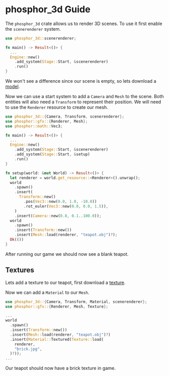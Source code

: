 # phosphor_3d Guide

The `phosphor_3d` crate allows us to render 3D scenes. To use it first enable the `scenerenderer` system.

```rs
use phosphor_3d::scenerenderer;

fn main() -> Result<()> {
  ...
  Engine::new()
    .add_system(Stage::Start, &scenerenderer)
    .run()
}
```

We won't see a difference since our scene is empty, so lets download a [model](https://raw.githubusercontent.com/chxry/o/master/res/teapot.obj).

Now we can use a start system to add a `Camera` and `Mesh` to the scene. Both entities will also need a `Transform` to represent their position. We will need to use the `Renderer` resource to create our mesh.

```rs
use phosphor_3d::{Camera, Transform, scenerenderer};
use phosphor::gfx::{Renderer, Mesh};
use phosphor::math::Vec3;

fn main() -> Result<()> {
  ...
  Engine::new()
    .add_system(Stage::Start, &scenerenderer)
    .add_system(Stage::Start, &setup)
    .run()
}

fn setup(world: &mut World) -> Result<()> {
  let renderer = world.get_resource::<Renderer>().unwrap();
  world
    .spawn()
    .insert(
      Transform::new()
        .pos(Vec3::new(0.0, 1.0, -10.0))
        .rot_euler(Vec3::new(0.0, 0.0, 1.5)),
    )
    .insert(Camera::new(0.8, 0.1..100.0));
  world
    .spawn()
    .insert(Transform::new())
    .insert(Mesh::load(renderer, "teapot.obj")?);
  Ok(())
}
```

After running our game we should now see a blank teapot.

## Textures

Lets add a texture to our teapot, first download a [texture](https://raw.githubusercontent.com/chxry/o/master/res/brick.jpg).

Now we can add a `Material` to our `Mesh`.

```rs
use phosphor_3d::{Camera, Transform, Material, scenerenderer};
use phosphor::gfx::{Renderer, Mesh, Texture};

...
world
  .spawn()
  .insert(Transform::new())
  .insert(Mesh::load(renderer, "teapot.obj")?)
  .insert(Material::Textured(Texture::load(
    renderer,
    "brick.jpg",
  )?));
...
```

Our teapot should now have a brick texture in game.

